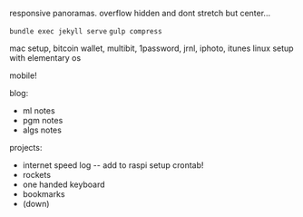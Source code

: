responsive panoramas.
overflow hidden and dont stretch but center...


`bundle exec jekyll serve`
`gulp compress`

mac setup, bitcoin wallet, multibit, 1password, jrnl, iphoto, itunes
linux setup with elementary os

mobile!

blog:

- ml notes
- pgm notes
- algs notes

projects:

- internet speed log -- add to raspi setup crontab!
- rockets
- one handed keyboard
- bookmarks
- (down)
